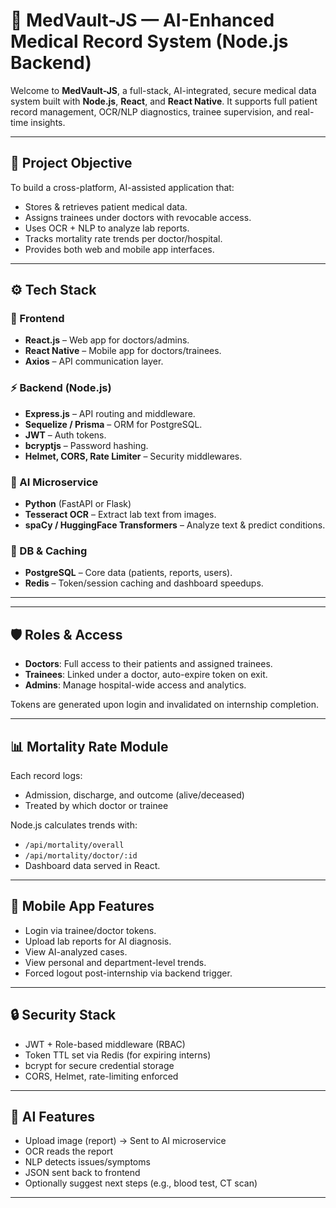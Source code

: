 # 🏥 MedVault-JS — AI-Enhanced Medical Record System (Node.js Backend)

Welcome to **MedVault-JS**, a full-stack, AI-integrated, secure medical data system built with **Node.js**, **React**, and **React Native**. It supports full patient record management, OCR/NLP diagnostics, trainee supervision, and real-time insights.

---

## 📌 Project Objective

To build a cross-platform, AI-assisted application that:
- Stores & retrieves patient medical data.
- Assigns trainees under doctors with revocable access.
- Uses OCR + NLP to analyze lab reports.
- Tracks mortality rate trends per doctor/hospital.
- Provides both web and mobile app interfaces.

---

## ⚙️ Tech Stack

### 🎯 Frontend
- **React.js** – Web app for doctors/admins.
- **React Native** – Mobile app for doctors/trainees.
- **Axios** – API communication layer.

### ⚡ Backend (Node.js)
- **Express.js** – API routing and middleware.
- **Sequelize / Prisma** – ORM for PostgreSQL.
- **JWT** – Auth tokens.
- **bcryptjs** – Password hashing.
- **Helmet, CORS, Rate Limiter** – Security middlewares.

### 🧠 AI Microservice
- **Python** (FastAPI or Flask)
- **Tesseract OCR** – Extract lab text from images.
- **spaCy / HuggingFace Transformers** – Analyze text & predict conditions.

### 🧠 DB & Caching
- **PostgreSQL** – Core data (patients, reports, users).
- **Redis** – Token/session caching and dashboard speedups.

---
---

## 🛡️ Roles & Access

- **Doctors**: Full access to their patients and assigned trainees.
- **Trainees**: Linked under a doctor, auto-expire token on exit.
- **Admins**: Manage hospital-wide access and analytics.

Tokens are generated upon login and invalidated on internship completion.

---

## 📊 Mortality Rate Module

Each record logs:
- Admission, discharge, and outcome (alive/deceased)
- Treated by which doctor or trainee

Node.js calculates trends with:
- `/api/mortality/overall`
- `/api/mortality/doctor/:id`
- Dashboard data served in React.

---

## 📱 Mobile App Features

- Login via trainee/doctor tokens.
- Upload lab reports for AI diagnosis.
- View AI-analyzed cases.
- View personal and department-level trends.
- Forced logout post-internship via backend trigger.

---


## 🔒 Security Stack

- JWT + Role-based middleware (RBAC)
- Token TTL set via Redis (for expiring interns)
- bcrypt for secure credential storage
- CORS, Helmet, rate-limiting enforced

---

## 🧠 AI Features

- Upload image (report) → Sent to AI microservice
- OCR reads the report
- NLP detects issues/symptoms
- JSON sent back to frontend
- Optionally suggest next steps (e.g., blood test, CT scan)

---